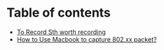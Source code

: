 # Table of contents

* [To Record Sth worth recording](README.md)
* [How to Use Macbook to capture 802.xx packet?](untitled.md)

